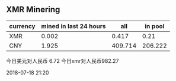 ## XMR Minering

|currency|mined in last 24 hours|all|in pool|
|---|---|---|---|
|XMR|0.002|0.417|0.21|
|CNY|1.925|409.714|206.222|

今日美元对人民币 6.72	今日xmr对人民币982.27


2018-07-18 21:20